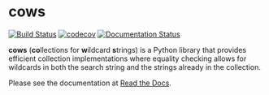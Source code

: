 # cows

[![Build Status](https://travis-ci.org/arosenfeld/cows.svg?branch=master)](https://travis-ci.org/arosenfeld/cows)
[![codecov](https://codecov.io/gh/arosenfeld/cows/branch/master/graph/badge.svg)](https://codecov.io/gh/arosenfeld/cows)
[![Documentation Status](https://readthedocs.org/projects/cows/badge/?version=latest)](https://cows.readthedocs.io/en/latest/?badge=latest)

**cows** (**co**llections for **w**ildcard **s**trings) is a Python library
that provides efficient collection implementations where equality checking
allows for wildcards in both the search string and the strings already in the
collection.

Please see the documentation at [Read the Docs](https://cows.readthedocs.io).
